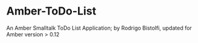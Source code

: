 Amber-ToDo-List
===============

An Amber Smalltalk ToDo List Application; by Rodrigo Bistolfi, updated for Amber version > 0.12
